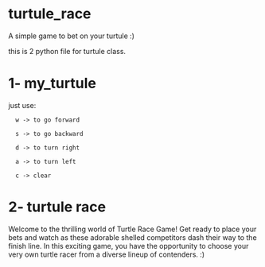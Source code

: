 # turtule_race
A simple game to bet on your turtule :)

this is 2 python file for turtule class.

# 1- my_turtule 
  just use:
```
  w -> to go forward
```

```
  s -> to go backward
```

```
  d -> to turn right
```

```
  a -> to turn left
```

```
  c -> clear
```

# 2- turtule race
Welcome to the thrilling world of Turtle Race Game! 
Get ready to place your bets and watch as these adorable shelled competitors dash their way to the finish line. 
In this exciting game, you have the opportunity to choose your very own turtle racer from a diverse lineup of contenders. :)
